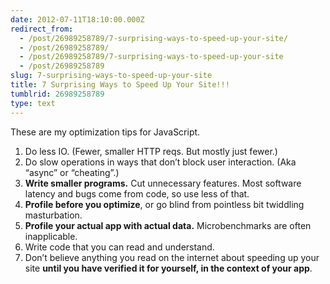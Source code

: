 ```yaml
---
date: 2012-07-11T18:10:00.000Z
redirect_from:
  - /post/26989258789/7-surprising-ways-to-speed-up-your-site/
  - /post/26989258789/
  - /post/26989258789/7-surprising-ways-to-speed-up-your-site
  - /post/26989258789
slug: 7-surprising-ways-to-speed-up-your-site
title: 7 Surprising Ways to Speed Up Your Site!!!
tumblrid: 26989258789
type: text
---
```

<p>These are my optimization tips for JavaScript.</p>

<ol><li>Do less IO.  (Fewer, smaller HTTP reqs.  But mostly just fewer.)</li>
<li>Do slow operations in ways that don&rsquo;t block user interaction.  (Aka &ldquo;async&rdquo; or &ldquo;cheating&rdquo;.)</li>
<li><strong>Write smaller programs.</strong>  Cut unnecessary features.  Most software latency and bugs come from code, so use less of that.</li>
<li><strong>Profile before you optimize</strong>, or go blind from pointless bit twiddling masturbation.</li>
<li><strong>Profile your actual app with actual data.</strong>  Microbenchmarks are often inapplicable.</li>
<li>Write code that you can read and understand.</li>
<li>Don&rsquo;t believe anything you read on the internet about speeding up your site <strong>until you have verified it for yourself, in the context of your app</strong>.</li>
</ol>
